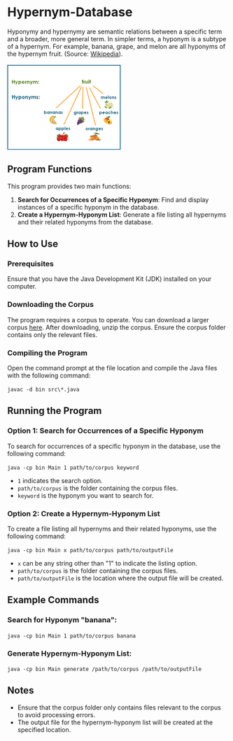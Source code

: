 # Hypernym-Database

Hyponymy and hypernymy are semantic relations between a specific term and a broader, more general term. In simpler terms, a hyponym is a subtype of a hypernym. For example, banana, grape, and melon are all hyponyms of the hypernym fruit. (Source: [Wikipedia](https://en.wikipedia.org/wiki/Hyponymy_and_hypernymy)).
<br></br>
<a href="https://github.com/AharonGross1/LexiLink/blob/main/assets/hype-img.png?raw=true">
    <img src="https://github.com/AharonGross1/LexiLink/blob/main/assets/hype-img.png?raw=true" alt="Hype Image">
</a>

## Program Functions

This program provides two main functions:

1. **Search for Occurrences of a Specific Hyponym**: Find and display instances of a specific hyponym in the database.
2. **Create a Hypernym-Hyponym List**: Generate a file listing all hypernyms and their related hyponyms from the database.

## How to Use

### Prerequisites

Ensure that you have the Java Development Kit (JDK) installed on your computer.

### Downloading the Corpus

The program requires a corpus to operate. You can download a larger corpus [here](https://drive.google.com/drive/folders/11aVnX9r-k5iy2GafZd-o5lBBgeNRuFDN?usp=sharing). After downloading, unzip the corpus. Ensure the corpus folder contains only the relevant files.

### Compiling the Program

Open the command prompt at the file location and compile the Java files with the following command:

```javac -d bin src\*.java```

## Running the Program

### Option 1: Search for Occurrences of a Specific Hyponym

To search for occurrences of a specific hyponym in the database, use the following command:

```java -cp bin Main 1 path/to/corpus keyword```
- ```1``` indicates the search option.
- ```path/to/corpus``` is the folder containing the corpus files.
- ```keyword``` is the hyponym you want to search for.


### Option 2: Create a Hypernym-Hyponym List

To create a file listing all hypernyms and their related hyponyms, use the following command:

```java -cp bin Main x path/to/corpus path/to/outputFile```
- ```x``` can be any string other than "1" to indicate the listing option.
- ```path/to/corpus``` is the folder containing the corpus files.
- ```path/to/outputFile``` is the location where the output file will be created.

## Example Commands
### Search for Hyponym "banana":
```java -cp bin Main 1 path/to/corpus banana```

### Generate Hypernym-Hyponym List:
```java -cp bin Main generate /path/to/corpus /path/to/outputFile```

## Notes
- Ensure that the corpus folder only contains files relevant to the corpus to avoid processing errors.
- The output file for the hypernym-hyponym list will be created at the specified location.
